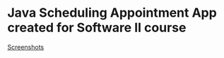 # Java Scheduling Appointment App created for Software II course

[Screenshots](https://github.com/luckyguy73/java_school_software_project/blob/master/Java%20Appointment%20App%20Screenshots.pdf)
